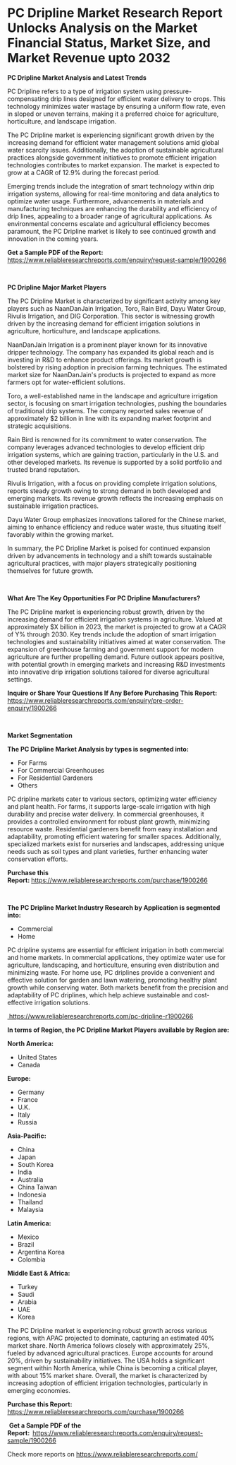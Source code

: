 <p><h1>PC Dripline Market Research Report Unlocks Analysis on the Market Financial Status, Market Size, and Market Revenue upto 2032</h1></p><p><strong>PC Dripline Market Analysis and Latest Trends</strong></p>
<p><p>PC Dripline refers to a type of irrigation system using pressure-compensating drip lines designed for efficient water delivery to crops. This technology minimizes water wastage by ensuring a uniform flow rate, even in sloped or uneven terrains, making it a preferred choice for agriculture, horticulture, and landscape irrigation.</p><p>The PC Dripline market is experiencing significant growth driven by the increasing demand for efficient water management solutions amid global water scarcity issues. Additionally, the adoption of sustainable agricultural practices alongside government initiatives to promote efficient irrigation technologies contributes to market expansion. The market is expected to grow at a CAGR of 12.9% during the forecast period. </p><p>Emerging trends include the integration of smart technology within drip irrigation systems, allowing for real-time monitoring and data analytics to optimize water usage. Furthermore, advancements in materials and manufacturing techniques are enhancing the durability and efficiency of drip lines, appealing to a broader range of agricultural applications. As environmental concerns escalate and agricultural efficiency becomes paramount, the PC Dripline market is likely to see continued growth and innovation in the coming years.</p></p>
<p><strong>Get a Sample PDF of the Report:&nbsp;</strong> <a href="https://www.reliableresearchreports.com/enquiry/request-sample/1900266?utm_campaign=3250&utm_medium=2&utm_source=Github&utm_content=ia&utm_term=02042025&utm_id=pc-dripline">https://www.reliableresearchreports.com/enquiry/request-sample/1900266</a></p>
<p>&nbsp;</p>
<p><strong>PC Dripline Major Market Players</strong></p>
<p><p>The PC Dripline Market is characterized by significant activity among key players such as NaanDanJain Irrigation, Toro, Rain Bird, Dayu Water Group, Rivulis Irrigation, and DIG Corporation. This sector is witnessing growth driven by the increasing demand for efficient irrigation solutions in agriculture, horticulture, and landscape applications.</p><p>NaanDanJain Irrigation is a prominent player known for its innovative dripper technology. The company has expanded its global reach and is investing in R&D to enhance product offerings. Its market growth is bolstered by rising adoption in precision farming techniques. The estimated market size for NaanDanJain's products is projected to expand as more farmers opt for water-efficient solutions.</p><p>Toro, a well-established name in the landscape and agriculture irrigation sector, is focusing on smart irrigation technologies, pushing the boundaries of traditional drip systems. The company reported sales revenue of approximately $2 billion in line with its expanding market footprint and strategic acquisitions.</p><p>Rain Bird is renowned for its commitment to water conservation. The company leverages advanced technologies to develop efficient drip irrigation systems, which are gaining traction, particularly in the U.S. and other developed markets. Its revenue is supported by a solid portfolio and trusted brand reputation.</p><p>Rivulis Irrigation, with a focus on providing complete irrigation solutions, reports steady growth owing to strong demand in both developed and emerging markets. Its revenue growth reflects the increasing emphasis on sustainable irrigation practices.</p><p>Dayu Water Group emphasizes innovations tailored for the Chinese market, aiming to enhance efficiency and reduce water waste, thus situating itself favorably within the growing market.</p><p>In summary, the PC Dripline Market is poised for continued expansion driven by advancements in technology and a shift towards sustainable agricultural practices, with major players strategically positioning themselves for future growth.</p></p>
<p>&nbsp;</p>
<p><strong>What Are The Key Opportunities For PC Dripline Manufacturers?</strong></p>
<p><p>The PC Dripline market is experiencing robust growth, driven by the increasing demand for efficient irrigation systems in agriculture. Valued at approximately $X billion in 2023, the market is projected to grow at a CAGR of Y% through 2030. Key trends include the adoption of smart irrigation technologies and sustainability initiatives aimed at water conservation. The expansion of greenhouse farming and government support for modern agriculture are further propelling demand. Future outlook appears positive, with potential growth in emerging markets and increasing R&D investments into innovative drip irrigation solutions tailored for diverse agricultural settings.</p></p>
<p><strong>Inquire or Share Your Questions If Any Before Purchasing This Report:</strong> <a href="https://www.reliableresearchreports.com/enquiry/pre-order-enquiry/1900266?utm_campaign=3250&utm_medium=2&utm_source=Github&utm_content=ia&utm_term=02042025&utm_id=pc-dripline">https://www.reliableresearchreports.com/enquiry/pre-order-enquiry/1900266</a></p>
<p>&nbsp;</p>
<p><strong>Market Segmentation</strong></p>
<p><strong>The PC Dripline Market Analysis by types is segmented into:</strong></p>
<p><ul><li>For Farms</li><li>For Commercial Greenhouses</li><li>For Residential Gardeners</li><li>Others</li></ul></p>
<p><p>PC dripline markets cater to various sectors, optimizing water efficiency and plant health. For farms, it supports large-scale irrigation with high durability and precise water delivery. In commercial greenhouses, it provides a controlled environment for robust plant growth, minimizing resource waste. Residential gardeners benefit from easy installation and adaptability, promoting efficient watering for smaller spaces. Additionally, specialized markets exist for nurseries and landscapes, addressing unique needs such as soil types and plant varieties, further enhancing water conservation efforts.</p></p>
<p><strong>Purchase this Report:&nbsp;</strong><a href="https://www.reliableresearchreports.com/purchase/1900266?utm_campaign=3250&utm_medium=2&utm_source=Github&utm_content=ia&utm_term=02042025&utm_id=pc-dripline">https://www.reliableresearchreports.com/purchase/1900266</a></p>
<p>&nbsp;</p>
<p><strong>The PC Dripline Market Industry Research by Application is segmented into:</strong></p>
<p><ul><li>Commercial</li><li>Home</li></ul></p>
<p><p>PC dripline systems are essential for efficient irrigation in both commercial and home markets. In commercial applications, they optimize water use for agriculture, landscaping, and horticulture, ensuring even distribution and minimizing waste. For home use, PC driplines provide a convenient and effective solution for garden and lawn watering, promoting healthy plant growth while conserving water. Both markets benefit from the precision and adaptability of PC driplines, which help achieve sustainable and cost-effective irrigation solutions.</p></p>
<p><a href="https://www.reliableresearchreports.com/pc-dripline-r1900266?utm_campaign=3250&utm_medium=2&utm_source=Github&utm_content=ia&utm_term=02042025&utm_id=pc-dripline">&nbsp;https://www.reliableresearchreports.com/pc-dripline-r1900266</a></p>
<p><strong>In terms of Region, the PC Dripline Market Players available by Region are:</strong></p>
<p>
    <p> <strong> North America: </strong>
        <ul>
            <li>United States</li>
            <li>Canada</li>
        </ul>
        </p> 
    <p> <strong> Europe: </strong>
        <ul>
            <li>Germany</li>
            <li>France</li>
            <li>U.K.</li>
            <li>Italy</li>
            <li>Russia</li>
        </ul>
        </p> 
    <p> <strong> Asia-Pacific: </strong>
        <ul>
            <li>China</li>
            <li>Japan</li>
            <li>South Korea</li>
            <li>India</li>
            <li>Australia</li>
            <li>China Taiwan</li>
            <li>Indonesia</li>
            <li>Thailand</li>
            <li>Malaysia</li>
        </ul>
        </p> 
    <p> <strong> Latin America: </strong>
        <ul>
            <li>Mexico</li>
            <li>Brazil</li>
            <li>Argentina Korea</li>
            <li>Colombia</li>
        </ul>
        </p> 
    <p> <strong> Middle East & Africa: </strong>
        <ul>
            <li>Turkey</li>
            <li>Saudi</li>
            <li>Arabia</li>
            <li>UAE</li>
            <li>Korea</li>
        </ul>
    </p>
    </p>
<p><p>The PC Dripline market is experiencing robust growth across various regions, with APAC projected to dominate, capturing an estimated 40% market share. North America follows closely with approximately 25%, fueled by advanced agricultural practices. Europe accounts for around 20%, driven by sustainability initiatives. The USA holds a significant segment within North America, while China is becoming a critical player, with about 15% market share. Overall, the market is characterized by increasing adoption of efficient irrigation technologies, particularly in emerging economies.</p></p>
<p><strong>Purchase this Report: </strong><a href="https://www.reliableresearchreports.com/purchase/1900266?utm_campaign=3250&utm_medium=2&utm_source=Github&utm_content=ia&utm_term=02042025&utm_id=pc-dripline">https://www.reliableresearchreports.com/purchase/1900266</a></p>
<p>&nbsp;<strong>Get a Sample PDF of the Report:&nbsp;&nbsp;</strong><a href="https://www.reliableresearchreports.com/enquiry/request-sample/1900266?utm_campaign=3250&utm_medium=2&utm_source=Github&utm_content=ia&utm_term=02042025&utm_id=pc-dripline">https://www.reliableresearchreports.com/enquiry/request-sample/1900266</a></p>
<p><strong></strong></p>
<p>Check more reports on <a href="https://www.reliableresearchreports.com/?utm_campaign=3250&utm_medium=2&utm_source=Github&utm_content=ia&utm_term=02042025&utm_id=pc-dripline">https://www.reliableresearchreports.com/</a></p>